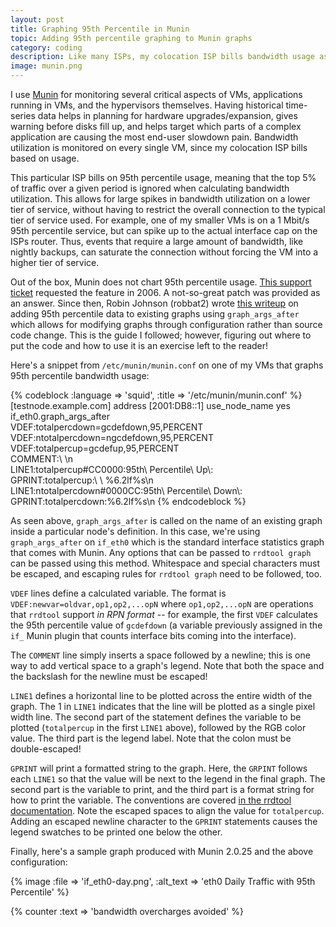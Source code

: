 ```yaml
---
layout: post
title: Graphing 95th Percentile in Munin
topic: Adding 95th percentile graphing to Munin graphs
category: coding
description: Like many ISPs, my colocation ISP bills bandwidth usage as 95th percentile. The ISP sends weekly and monthly bandwidth graphs to help in planning for bandwidth costs. While this is a common thing, it's not something that Munin supports out of the box, though rrdtool does.
image: munin.png
---
```


I use [Munin](http://munin-monitoring.org) for monitoring several critical aspects of VMs, applications running in VMs, and the hypervisors themselves. Having historical time-series data helps in planning for hardware upgrades/expansion, gives warning before disks fill up, and helps target which parts of a complex application are causing the most end-user slowdown pain. Bandwidth utilization is monitored on every single VM, since my colocation ISP bills based on usage.

This particular ISP bills on 95th percentile usage, meaning that the top 5% of traffic over a given period is ignored when calculating bandwidth utilization. This allows for large spikes in bandwidth utilization on a lower tier of service, without having to restrict the overall connection to the typical tier of service used. For example, one of my smaller VMs is on a 1 Mbit/s 95th percentile service, but can spike up to the actual interface cap on the ISPs router. Thus, events that require a large amount of bandwidth, like nightly backups, can saturate the connection without forcing the VM into a higher tier of service.

Out of the box, Munin does not chart 95th percentile usage. [This support ticket](http://munin-monitoring.org/ticket/443) requested the feature in 2006. A not-so-great patch was provided as an answer. Since then, Robin Johnson (robbat2) wrote [this writeup](http://robbat2.livejournal.com/240766.html) on adding 95th percentile data to existing graphs using `graph_args_after` which allows for modifying graphs through configuration rather than source code change. This is the guide I followed; however, figuring out where to put the code and how to use it is an exercise left to the reader!

Here's a snippet from `/etc/munin/munin.conf` on one of my VMs that graphs 95th percentile bandwidth usage:

{% codeblock :language => 'squid', :title => '/etc/munin/munin.conf' %}
[testnode.example.com]
    address [2001:DB8::1]
    use_node_name yes
    if_eth0.graph_args_after \
        VDEF:totalpercdown=gcdefdown,95,PERCENT \
        VDEF:ntotalpercdown=ngcdefdown,95,PERCENT \
        VDEF:totalpercup=gcdefup,95,PERCENT \
        COMMENT:\ \\n \
        LINE1:totalpercup\#CC0000:95th\ Percentile\ Up\\: \
        GPRINT:totalpercup:\ \ \%6.2lf\%s\\n \
        LINE1:ntotalpercdown\#0000CC:95th\ Percentile\ Down\\: \
        GPRINT:totalpercdown:\%6.2lf\%s\\n 
{% endcodeblock %}

As seen above, `graph_args_after` is called on the name of an existing graph inside a particular node's definition. In this case, we're using `graph_args_after` on `if_eth0` which is the standard interface statistics graph that comes with Munin. Any options that can be passed to `rrdtool graph` can be passed using this method. Whitespace and special characters must be escaped, and escaping rules for `rrdtool graph` need to be followed, too.

`VDEF` lines define a calculated variable. The format is `VDEF:newvar=oldvar,op1,op2,...opN` where `op1,op2,...opN` are operations that `rrdtool` support *in RPN format* -- for example, the first `VDEF` calculates the 95th percentile value of `gcdefdown` (a variable previously assigned in the `if_` Munin plugin that counts interface bits coming into the interface).

The `COMMENT` line simply inserts a space followed by a newline; this is one way to add vertical space to a graph's legend. Note that both the space and the backslash for the newline must be escaped!

`LINE1` defines a horizontal line to be plotted across the entire width of the graph. The 1 in `LINE1` indicates that the line will be plotted as a single pixel width line. The second part of the statement defines the variable to be plotted (`totalpercup` in the first `LINE1` above), followed by the RGB color value. The third part is the legend label. Note that the colon must be double-escaped!

`GPRINT` will print a formatted string to the graph. Here, the `GRPINT` follows each `LINE1` so that the value will be next to the legend in the final graph. The second part is the variable to print, and the third part is a format string for how to print the variable. The conventions are covered [in the rrdtool documentation](https://oss.oetiker.ch/rrdtool/doc/rrdgraph_graph.en.html). Note the escaped spaces to align the value for `totalpercup`. Adding an escaped newline character to the `GPRINT` statements causes the legend swatches to be printed one below the other.

Finally, here's a sample graph produced with Munin 2.0.25 and the above configuration:

{% image :file => 'if_eth0-day.png', :alt_text => 'eth0 Daily Traffic with 95th Percentile' %}

{% counter :text => 'bandwidth overcharges avoided' %}
